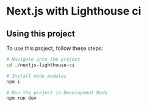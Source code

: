# Next.js with Lighthouse ci

## Using this project
To use this project, follow these steps:
```bash
# Navigate into the project
cd ./nextjs-lighthouse-ci

# Install node_modules
npm i

# Run the project in Development Mode
npm run dev
```